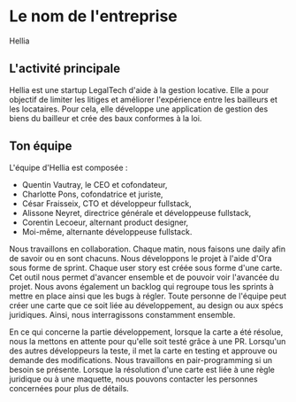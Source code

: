 # Le nom de l'entreprise
Hellia  

## L'activité principale
Hellia est une startup LegalTech d'aide à la gestion locative. 
Elle a pour objectif de limiter les litiges et améliorer l'expérience entre les bailleurs et les locataires.
Pour cela, elle développe une application de gestion des biens du bailleur et crée des baux conformes à la loi.

## Ton équipe
L'équipe d'Hellia est composée :
- Quentin Vautray, le CEO et cofondateur,
- Charlotte Pons, cofondatrice et juriste,
- César Fraisseix, CTO et développeur fullstack,
- Alissone Neyret, directrice générale et développeuse fullstack,
- Corentin Lecoeur, alternant product designer,
- Moi-même, alternante développeuse fullstack.

Nous travaillons en collaboration. Chaque matin, nous faisons une daily afin de savoir ou en sont chacuns. Nous développons le projet à l'aide d'Ora sous forme de sprint. Chaque user story est créée sous forme d'une carte. Cet outil nous permet d'avancer ensemble et de pouvoir voir l'avancée du projet. Nous avons également un backlog qui regroupe tous les sprints à mettre en place ainsi que les bugs à régler.
Toute personne de l'équipe peut créer une carte que ce soit liée au développement, au design ou aux spécs juridiques. Ainsi, nous interragissons constamment ensemble.

En ce qui concerne la partie développement, lorsque la carte a été résolue, nous la mettons en attente pour qu'elle soit testé grâce à une PR. Lorsqu'un des autres développeurs la teste, il met la carte en testing et approuve ou demande des modifications. Nous travaillons en pair-programming si un besoin se présente.
Lorsque la résolution d'une carte est liée à une règle juridique ou à une maquette, nous pouvons contacter les personnes concernées pour plus de détails.